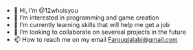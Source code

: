- 👋 Hi, I’m @12whoisyou
- 👀 I’m interested in programming and game creation
- 🌱 I’m currently learning skills that will help me get a job
- 💞️ I’m looking to collaborate on severeal projects in the future
- 📫 How to reach me on my email Farouqjalabi@gmail.com
